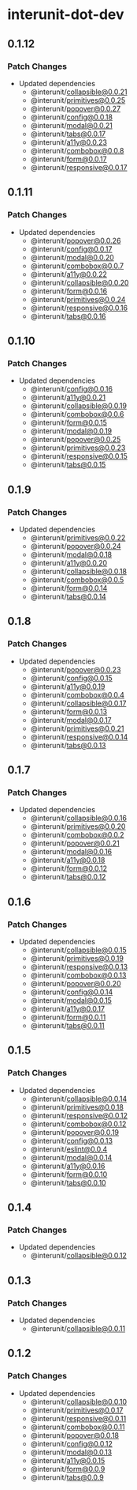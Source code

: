 # interunit-dot-dev

## 0.1.12

### Patch Changes

- Updated dependencies
  - @interunit/collapsible@0.0.21
  - @interunit/primitives@0.0.25
  - @interunit/popover@0.0.27
  - @interunit/config@0.0.18
  - @interunit/modal@0.0.21
  - @interunit/tabs@0.0.17
  - @interunit/a11y@0.0.23
  - @interunit/combobox@0.0.8
  - @interunit/form@0.0.17
  - @interunit/responsive@0.0.17

## 0.1.11

### Patch Changes

- Updated dependencies
  - @interunit/popover@0.0.26
  - @interunit/config@0.0.17
  - @interunit/modal@0.0.20
  - @interunit/combobox@0.0.7
  - @interunit/a11y@0.0.22
  - @interunit/collapsible@0.0.20
  - @interunit/form@0.0.16
  - @interunit/primitives@0.0.24
  - @interunit/responsive@0.0.16
  - @interunit/tabs@0.0.16

## 0.1.10

### Patch Changes

- Updated dependencies
  - @interunit/config@0.0.16
  - @interunit/a11y@0.0.21
  - @interunit/collapsible@0.0.19
  - @interunit/combobox@0.0.6
  - @interunit/form@0.0.15
  - @interunit/modal@0.0.19
  - @interunit/popover@0.0.25
  - @interunit/primitives@0.0.23
  - @interunit/responsive@0.0.15
  - @interunit/tabs@0.0.15

## 0.1.9

### Patch Changes

- Updated dependencies
  - @interunit/primitives@0.0.22
  - @interunit/popover@0.0.24
  - @interunit/modal@0.0.18
  - @interunit/a11y@0.0.20
  - @interunit/collapsible@0.0.18
  - @interunit/combobox@0.0.5
  - @interunit/form@0.0.14
  - @interunit/tabs@0.0.14

## 0.1.8

### Patch Changes

- Updated dependencies
  - @interunit/popover@0.0.23
  - @interunit/config@0.0.15
  - @interunit/a11y@0.0.19
  - @interunit/combobox@0.0.4
  - @interunit/collapsible@0.0.17
  - @interunit/form@0.0.13
  - @interunit/modal@0.0.17
  - @interunit/primitives@0.0.21
  - @interunit/responsive@0.0.14
  - @interunit/tabs@0.0.13

## 0.1.7

### Patch Changes

- Updated dependencies
  - @interunit/collapsible@0.0.16
  - @interunit/primitives@0.0.20
  - @interunit/combobox@0.0.2
  - @interunit/popover@0.0.21
  - @interunit/modal@0.0.16
  - @interunit/a11y@0.0.18
  - @interunit/form@0.0.12
  - @interunit/tabs@0.0.12

## 0.1.6

### Patch Changes

- Updated dependencies
  - @interunit/collapsible@0.0.15
  - @interunit/primitives@0.0.19
  - @interunit/responsive@0.0.13
  - @interunit/combobox@0.0.13
  - @interunit/popover@0.0.20
  - @interunit/config@0.0.14
  - @interunit/modal@0.0.15
  - @interunit/a11y@0.0.17
  - @interunit/form@0.0.11
  - @interunit/tabs@0.0.11

## 0.1.5

### Patch Changes

- Updated dependencies
  - @interunit/collapsible@0.0.14
  - @interunit/primitives@0.0.18
  - @interunit/responsive@0.0.12
  - @interunit/combobox@0.0.12
  - @interunit/popover@0.0.19
  - @interunit/config@0.0.13
  - @interunit/eslint@0.0.4
  - @interunit/modal@0.0.14
  - @interunit/a11y@0.0.16
  - @interunit/form@0.0.10
  - @interunit/tabs@0.0.10

## 0.1.4

### Patch Changes

- Updated dependencies
  - @interunit/collapsible@0.0.12

## 0.1.3

### Patch Changes

- Updated dependencies
  - @interunit/collapsible@0.0.11

## 0.1.2

### Patch Changes

- Updated dependencies
  - @interunit/collapsible@0.0.10
  - @interunit/primitives@0.0.17
  - @interunit/responsive@0.0.11
  - @interunit/combobox@0.0.11
  - @interunit/popover@0.0.18
  - @interunit/config@0.0.12
  - @interunit/modal@0.0.13
  - @interunit/a11y@0.0.15
  - @interunit/form@0.0.9
  - @interunit/tabs@0.0.9
